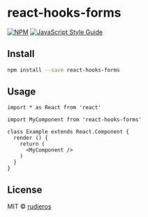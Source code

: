 # react-hooks-forms

> 

[![NPM](https://img.shields.io/npm/v/react-hooks-forms.svg)](https://www.npmjs.com/package/react-hooks-forms) [![JavaScript Style Guide](https://img.shields.io/badge/code_style-standard-brightgreen.svg)](https://standardjs.com)

## Install

```bash
npm install --save react-hooks-forms
```

## Usage

```tsx
import * as React from 'react'

import MyComponent from 'react-hooks-forms'

class Example extends React.Component {
  render () {
    return (
      <MyComponent />
    )
  }
}
```

## License

MIT © [rudieros](https://github.com/rudieros)
